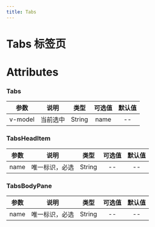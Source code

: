 ```yaml
---
title: Tabs
---
```

# Tabs 标签页

<ClientOnly>
  <wlin-tabs-demo1></wlin-tabs-demo1>
</ClientOnly>


# Attributes

### Tabs

|参数| 说明 |  类型  | 可选值 | 默认值 |
| :-------------: |:-------------:| :-----:|:-----:|:-----:|
|v-model| 当前选中 | String |name| --

### TabsHeadItem 
|参数| 说明 |  类型  | 可选值 | 默认值 |
| :-------------: |:-------------:| :-----:|:-----:|:-----:|
|name| 唯一标识，必选 | String |--|-- 

### TabsBodyPane
|参数| 说明 |  类型  | 可选值 | 默认值 |
| :-------------: |:-------------:| :-----:|:-----:|:-----:|
|name| 唯一标识，必选 | String |--|-- 